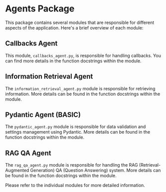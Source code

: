 # Agents Package
This package contains several modules that are responsible for different aspects of 
the application. Here's a brief overview of each module:

## Callbacks Agent

This module, `callbacks_agent.py`, is responsible for handling callbacks. You can 
find more details in the function docstrings within the module.

## Information Retrieval Agent

The `information_retrieval_agent.py` module is responsible for retrieving 
information. More details can be found in the function docstrings within the module.

## Pydantic Agent (BASIC)

The `pydantic_agent.py` module is responsible for data validation and settings 
management using Pydantic. More details can be found in the function docstrings 
within the module.

## RAG QA Agent

The `rag_qa_agent.py` module is responsible for handling the RAG 
(Retrieval-Augmented Generation) QA (Question Answering) system. More details can be 
found in the function docstrings within the module.

Please refer to the individual modules for more detailed information.